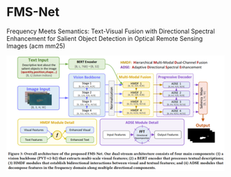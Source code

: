 # FMS-Net

Frequency Meets Semantics: Text-Visual Fusion with Directional Spectral Enhancement for Salient Object Detection in Optical Remote Sensing Images (acm mm25)

![示意图描述](./images/FMS-Net.png)
